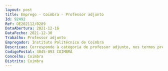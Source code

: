 ```yaml
--- 
layout: post
title: Emprego - Coimbra - Professor adjunto
Id: 92492
Ref: OE202112/0289
DataAbertura: 2021-12-16
DataFecho: 2021-12-30
Trabalho: Professor adjunto
Empregador: Instituto Politécnico de Coimbra
Descricao: Corresponde à categoria de professor adjunto, nos termos previstos no artigo2.º A e no n.º 4 do artigo 3.º, ambos do ECDESP
CodigoPostal: 3045-093 COIMBRA
Concelho: Coimbra
Distrito: Coimbra
--- 
```


